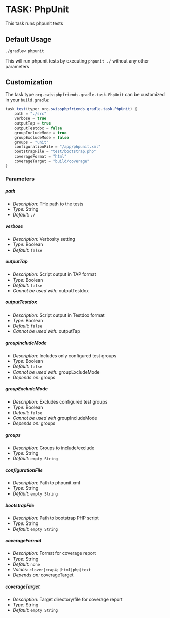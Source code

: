 # TASK: PhpUnit

This task runs phpunit tests

## Default Usage

```bash
./gradlew phpunit
```

This will run phpunit tests by executing ```phpunit ./``` without any other parameters

## Customization

The task type ```org.swissphpfriends.gradle.task.PhpUnit``` can be customized in your ```build.gradle```:

```java
task test(type: org.swissphpfriends.gradle.task.PhpUnit) {
    path = "./src"
    verbose = true
    outputTap = true
    outputTestdox = false
    groupIncludeMode = true
    groupExcludeMode = false
    groups = "unit"
    configurationFile = "/app/phpunit.xml"
    bootstrapFile = "test/bootstrap.php"
    coverageFormat = "html"
    coverageTarget = "build/coverage"
}
```

### Parameters
##### path
- *Description:* THe path to the tests
- *Type:* String
- *Default:* ```./```

##### verbose
- *Description:* Verbosity setting
- *Type:* Boolean
- *Default:* ```false```

##### outputTap
- *Description:* Script output in TAP format
- *Type:* Boolean
- *Default:* ```false```
- *Cannot be used with:* outputTestdox

##### outputTestdox
- *Description:* Script output in Testdox format
- *Type:* Boolean
- *Default:* ```false```
- *Cannot be used with:* outputTap

##### groupIncludeMode
- *Description:* Includes only configured test groups
- *Type:* Boolean
- *Default:* ```false```
- *Cannot be used with:* groupExcludeMode
- *Depends on:* groups

##### groupExcludeMode
- *Description:* Excludes configured test groups
- *Type:* Boolean
- *Default:* ```false```
- *Cannot be used with* groupIncludeMode
- *Depends on:* groups

##### groups
- *Description:* Groups to include/exclude
- *Type:* String
- *Default:* ```empty String```

##### configurationFile
- *Description:* Path to phpunit.xml
- *Type:* String
- *Default:* ```empty String```

##### bootstrapFile
- *Description:* Path to bootstrap PHP script
- *Type:* String
- *Default:* ```empty String```

##### coverageFormat
- *Description:* Format for coverage report
- *Type:* String
- *Default:* ```none```
- *Values:* ```clover|crap4j|html|php|text```
- *Depends on:* coverageTarget

##### coverageTarget
- *Description:* Target directory/file for coverage report
- *Type:* String
- *Default:* ```empty String```
